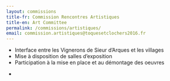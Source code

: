 ```yaml
---
layout: commissions 
title-fr: Commission Rencontres Artistiques
title-en: Art Committee
permalink: /commissions/artistiques/
email: commission.artistiques@toquesetclochers2016.fr
---
```


<div class="txt-fr">
<ul>
<li>Interface entre les Vignerons de Sieur d’Arques et les villages</li>
<li>Mise à disposition de salles d’exposition</li>
<li>Participation à la mise en place et au démontage des oeuvres</li>
</ul>
</div>

<div class="txt-en">
<ul>
<li></li>
</ul>
</div>
